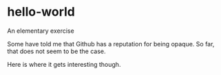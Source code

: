 # hello-world
An elementary exercise

Some have told me that Github has a reputation for being opaque. So far, that does not seem to be the case. 

Here is where it gets interesting though. 
